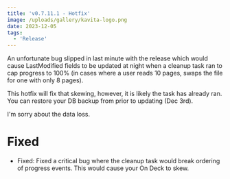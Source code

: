 ```yaml
---
title: 'v0.7.11.1 - Hotfix'
image: /uploads/gallery/kavita-logo.png
date: 2023-12-05
tags:
  - 'Release'
---
```


An unfortunate bug slipped in last minute with the release which would cause LastModified fields to be updated at night when a cleanup task ran to cap progress to 100% (in cases where a user reads 10 pages, swaps the file for one with only 8 pages). 



This hotfix will fix that skewing, however, it is likely the task has already ran. You can restore your DB backup from prior to updating (Dec 3rd). 



I'm sorry about the data loss.



# Fixed

- Fixed: Fixed a critical bug where the cleanup task would break ordering of progress events. This would cause your On Deck to skew.